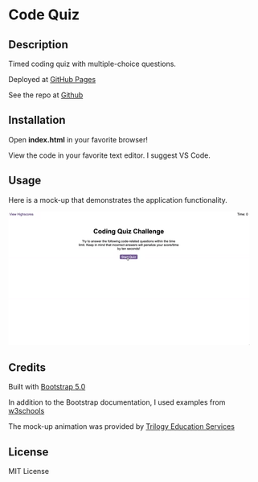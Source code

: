 # Code Quiz
## Description
Timed coding quiz with multiple-choice questions.

Deployed at [GitHub Pages](https://danielryangreen.github.io/code-quiz/)

See the repo at [Github](https://github.com/danielryangreen/)
## Installation
Open __index.html__ in your favorite browser!

View the code in your favorite text editor. I suggest VS Code.
## Usage
Here is a mock-up that demonstrates the application functionality.

![animation of coding quiz](Assets/04-web-apis-homework-demo.gif)
## Credits
Built with [Bootstrap 5.0](https://getbootstrap.com/)

In addition to the Bootstrap documentation, I used examples from [w3schools](https://w3schools.com/bootstrap4/)

The mock-up animation was provided by [Trilogy Education Services](https://trilogyed.com/)
## License
MIT License